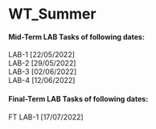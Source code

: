 # WT_Summer

#### Mid-Term LAB Tasks of following dates:

LAB-1 [22/05/2022]
<br>
LAB-2 [29/05/2022]
<br>
LAB-3 [02/06/2022]
<br>
LAB-4 [12/06/2022]
<br>

#### Final-Term LAB Tasks of following dates:

FT LAB-1 [17/07/2022]
<br>
